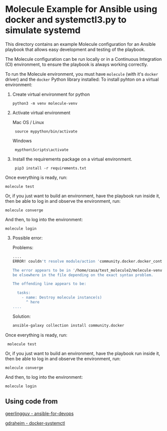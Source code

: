 # Molecule Example for Ansible using docker and systemctl3.py to simulate systemd

This directory contains an example Molecule configuration for an Ansible playbook that allows easy development and testing of the playbook.

The Molecule configuration can be run locally or in a Continuous Integration (CI) environment, to ensure the playbook is always working correctly.

To run the Molecule environment, you must have `molecule` (with it's `docker` driver) and the `docker` Python library installed:
To install pyhton on a virtual environment:

1. Create virtual environment for python
    
    ```
    python3 -m venv molecule-venv
    ```   
    
2. Activate virtual environment 

    Mac OS / Linux

        source mypython/bin/activate

    Windows

        mypthon\Scripts\activate

3. Install the requirements package on a virtual environment. 
        
        pip3 install -r requirements.txt 



        
Once everything is ready, run:
        
    molecule test
        
Or, if you just want to build an environment, have the playbook run inside it, then be able to log in and observe the environment, run:
        
    molecule converge
        
And then, to log into the environment:
        
    molecule login
        
3. Possible error:
    
    Problems:
    
    ```bash
    ....
    ERROR! couldn't resolve module/action 'community.docker.docker_container'. This often indicates a misspelling, missing collection, or incorrect module path.
    
    The error appears to be in '/home/casa/test_molecule2/molecule-venv/lib/python3.9/site-packages/molecule_docker/playbooks/destroy.yml': line 8, column 7, but may
    be elsewhere in the file depending on the exact syntax problem.
    
    The offending line appears to be:
    
      tasks:
        - name: Destroy molecule instance(s)
          ^ here
    ....
    
    ```
    
     Solution: 
    
    ```bash
    ansible-galaxy collection install community.docker
    ```
    



Once everything is ready, run:
    
     molecule test
    
Or, if you just want to build an environment, have the playbook run inside it, then be able to log in and observe the environment, run:
            
    molecule converge
    
And then, to log into the environment:
        
    molecule login
    
## Using code from

 [geerlingguy - ansible-for-devops](https://github.com/geerlingguy/ansible-for-devops/tree/master/molecule)
 

[gdraheim - docker-systemctl](https://github.com/gdraheim/docker-systemctl-replacement)

